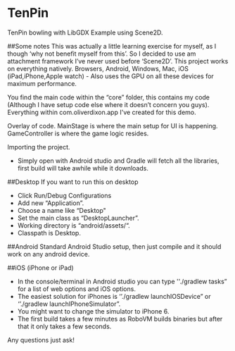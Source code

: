 # TenPin
TenPin bowling with LibGDX Example using Scene2D.

##Some notes
This was actually a little learning exercise for myself, as I though ‘why not benefit myself from this’. So I decided to use am attachment framework I’ve never used before ‘Scene2D’.
This project works on everything natively. Browsers, Android, Windows, Mac, iOS (iPad,iPhone,Apple watch) - Also uses the GPU on all these devices for maximum performance.

You find the main code within the “core” folder, this contains my code (Although I have setup code else where it doesn’t concern you guys).
Everything within com.oliverdixon.app I've created for this demo.

Overlay of code.
MainStage is where the main setup for UI is happening.
GameController is where the game logic resides.

Importing the project.
- Simply open with Android studio and Gradle will fetch all the libraries, first build will take awhile while it downloads.

##Desktop
If you want to run this on desktop 
- Click Run/Debug Configurations
- Add new “Application”.
- Choose a name like “Desktop"
- Set the main class as “DesktopLauncher”.
- Working directory is “android/assets/“.
- Classpath is Desktop.

##Android
Standard Android Studio setup, then just compile and it should work on any android device.

##iOS (iPhone or iPad)
- In the console/terminal in Android studio you can type ''./gradlew tasks” for a list of web options and iOS options.
- The easiest solution for iPhones is ‘’./gradlew launchIOSDevice” or ‘’./gradlew launchIPhoneSimulator”.
- You might want to change the simulator to iPhone 6.
- The first build takes a few minutes as RoboVM builds binaries but after that it only takes a few seconds.

Any questions just ask!
